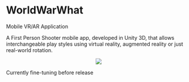 # WorldWarWhat
Mobile VR/AR Application

A First Person Shooter mobile app, developed in Unity 3D, that allows interchangeable play styles using virtual reality, augmented reality or just real-world rotation.
<p></p>
<p align="center"><img src="/giphy.gif?raw=true"></p>

Currently fine-tuning before release
